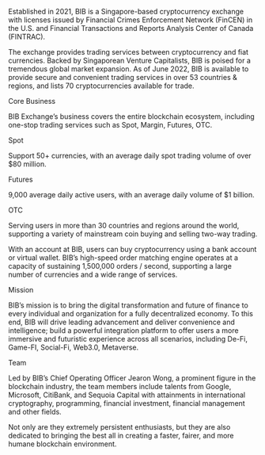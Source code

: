 
Established in 2021, BIB is a Singapore-based cryptocurrency exchange with licenses issued by Financial Crimes Enforcement Network (FinCEN) in the U.S. and Financial Transactions and Reports Analysis Center of Canada (FINTRAC).

The exchange provides trading services between cryptocurrency and fiat currencies. Backed by Singaporean Venture Capitalists, BIB is poised for a tremendous global market expansion. As of June 2022, BIB is available to provide secure and convenient trading services in over 53 countries & regions, and lists 70 cryptocurrencies available for trade.

Core Business

BIB Exchange’s business covers the entire blockchain ecosystem, including one-stop trading services such as Spot, Margin, Futures, OTC.

Spot

Support 50+ currencies, with an average daily spot trading volume of over $80 million.

Futures

9,000 average daily active users, with an average daily volume of $1 billion.

OTC

Serving users in more than 30 countries and regions around the world, supporting a variety of mainstream coin buying and selling two-way trading.

With an account at BIB, users can buy cryptocurrency using a bank account or virtual wallet. BIB’s high-speed order matching engine operates at a capacity of sustaining 1,500,000 orders / second, supporting a large number of currencies and a wide range of services.

Mission

BIB’s mission is to bring the digital transformation and future of finance to every individual and organization for a fully decentralized economy. To this end, BIB will drive leading advancement and deliver convenience and intelligence; build a powerful integration platform to offer users a more immersive and futuristic experience across all scenarios, including De-Fi, Game-FI, Social-Fi, Web3.0, Metaverse.

Team

Led by BIB’s Chief Operating Officer Jearon Wong, a prominent figure in the blockchain industry, the team members include talents from Google, Microsoft, CitiBank, and Sequoia Capital with attainments in international cryptography, programming, financial investment, financial management and other fields.

Not only are they extremely persistent enthusiasts, but they are also dedicated to bringing the best all in creating a faster, fairer, and more humane blockchain environment.
